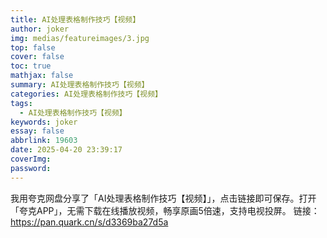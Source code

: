 ```yaml
---
title: AI处理表格制作技巧【视频】
author: joker
img: medias/featureimages/3.jpg
top: false
cover: false
toc: true
mathjax: false
summary: AI处理表格制作技巧【视频】
categories: AI处理表格制作技巧【视频】
tags:
  - AI处理表格制作技巧【视频】
keywords: joker
essay: false
abbrlink: 19603
date: 2025-04-20 23:39:17
coverImg:
password:
---
```


我用夸克网盘分享了「AI处理表格制作技巧【视频】」，点击链接即可保存。打开「夸克APP」，无需下载在线播放视频，畅享原画5倍速，支持电视投屏。
链接：https://pan.quark.cn/s/d3369ba27d5a
